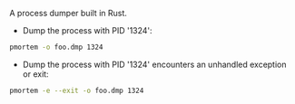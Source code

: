 A process dumper built in Rust.

- Dump the process with PID '1324':
```sh
pmortem -o foo.dmp 1324
```

- Dump the process with PID '1324' encounters an unhandled exception or exit:
```sh
pmortem -e --exit -o foo.dmp 1324
```
